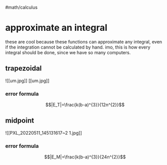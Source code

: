 
#math/calculus 

# approximate an integral
these are cool because these functions can approximate any integral, even if the integration cannot be calculated by hand. imo, this is how every integral should be done, since we have so many computers. 

## trapezoidal
![[um.jpg]]
[[um.jpg]] 

### error formula
$$|E_T|=\frac{k(b-a)^{3}}{12n^{2}}$$

## midpoint
![[PXL_20220511_145131617~2 1.jpg]]

### error formula
$$|E_M|=\frac{k(b-a)^{3}}{24n^{2}}$$